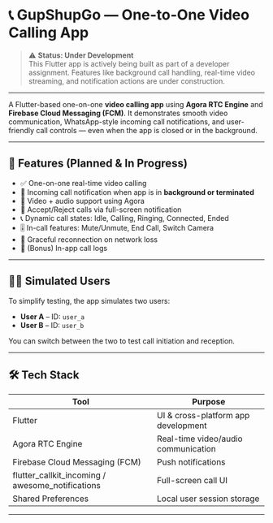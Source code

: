 # 📞 GupShupGo — One-to-One Video Calling App

> ⚠️ **Status: Under Development**  
> This Flutter app is actively being built as part of a developer assignment. Features like background call handling, real-time video streaming, and notification actions are under construction.

---

A Flutter-based one-on-one **video calling app** using **Agora RTC Engine** and **Firebase Cloud Messaging (FCM)**. It demonstrates smooth video communication, WhatsApp-style incoming call notifications, and user-friendly call controls — even when the app is closed or in the background.

---

## 🚀 Features (Planned & In Progress)

- ✅ One-on-one real-time video calling
- 📲 Incoming call notification when app is in **background or terminated**
- 🎥 Video + audio support using Agora
- 🔔 Accept/Reject calls via full-screen notification
- 📞 Dynamic call states: Idle, Calling, Ringing, Connected, Ended
- 🎚️ In-call features: Mute/Unmute, End Call, Switch Camera
- 📶 Graceful reconnection on network loss
- 🧾 (Bonus) In-app call logs

---

## 🧑‍💻 Simulated Users

To simplify testing, the app simulates two users:

- **User A** – ID: `user_a`
- **User B** – ID: `user_b`

You can switch between the two to test call initiation and reception.

---

## 🛠️ Tech Stack

| Tool                  | Purpose                                  |
|-----------------------|------------------------------------------|
| Flutter               | UI & cross-platform app development      |
| Agora RTC Engine      | Real-time video/audio communication      |
| Firebase Cloud Messaging (FCM) | Push notifications           |
| flutter_callkit_incoming / awesome_notifications | Full-screen call UI |
| Shared Preferences    | Local user session storage               |

---

